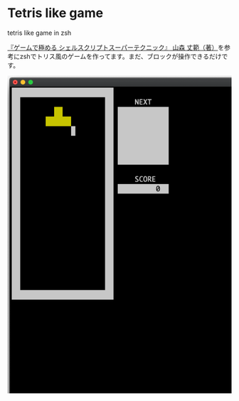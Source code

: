 # Tetris like game
tetris like game in zsh

[『ゲームで極める シェルスクリプトスーパーテクニック』 山森 丈範（著）](https://www.amazon.co.jp/gp/product/4774132020)を参考にzshでトリス風のゲームを作ってます。まだ、ブロックが操作できるだけです。

![screenshot](https://github.com/nyankyu/tetris_like/blob/images/screen_shot.png)
